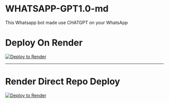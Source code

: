 # WHATSAPP-GPT1.0-md
This Whatsapp bot made use CHATGPT on your WhatsApp
# Deploy On Render
[![Deploy to Render](https://render.com/images/deploy-to-render-button.svg)](https://render.com/deploy)

---

# Render Direct Repo Deploy
[![Deploy to Render](https://render.com/images/deploy-to-render-button.svg)](https://render.com/deploy?repo=https://github.com/PhantomCode-CyberReign/WHATSAPP-GPT1.0-md.git)
